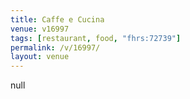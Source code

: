 ```yaml
---
title: Caffe e Cucina
venue: v16997
tags: [restaurant, food, "fhrs:72739"]
permalink: /v/16997/
layout: venue
---
```

null